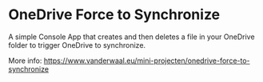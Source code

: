 # OneDrive Force to Synchronize

A simple Console App that creates and then deletes a file in your OneDrive folder to trigger OneDrive to synchronize.

More info: https://www.vanderwaal.eu/mini-projecten/onedrive-force-to-synchronize
